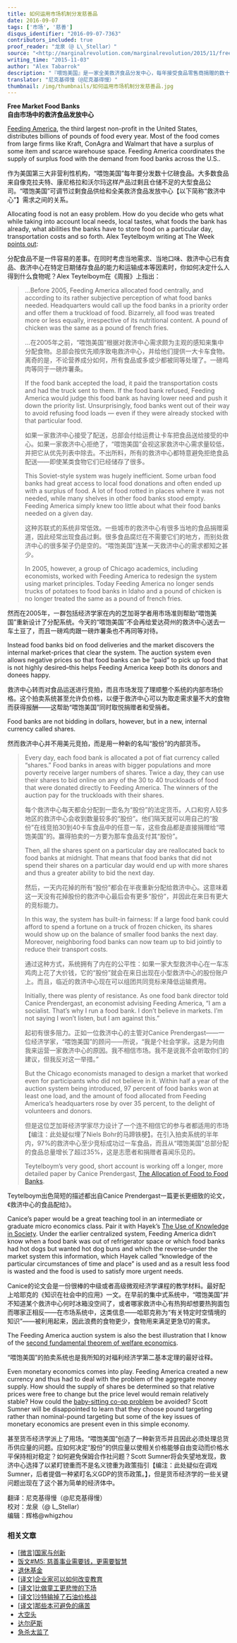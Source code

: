 ```yaml
---
title: 如何运用市场机制分发慈善品
date: 2016-09-07
tags: ['市场', '慈善']
disqus_identifier: "2016-09-07-7363"
contributors_included: true
proof_reader: "龙泉（@ L\_Stellar）"
source: "<http://marginalrevolution.com/marginalrevolution/2015/11/free-market-food-banks.html>"
writing_time: "2015-11-03"
author: "Alex Tabarrok"
description: "『喂饱美国』是一家全美救济食品分发中心，每年接受食品零售商捐赠的数十亿磅过剩食品，并分发给各地救济所，他们面临的一个难题是，如何决定每天该往哪儿发些什么，才能让救济品到达最需要它的地方，而正如哈耶克阐明的，这恰好是价格机制所解决的信息难题。"
translator: "尼克基得慢（@尼克基得慢）"
thumbnail: /img/thumbnails/如何运用市场机制分发慈善品.jpg
---
```


**Free Market Food Banks**  
**自由市场中的救济食品发放中心**

[Feeding America](http://www.feedingamerica.org/), the third largest non-profit in the United States, distributes billions of pounds of food every year. Most of the food comes from large firms like Kraft, ConAgra and Walmart that have a surplus of some item and scarce warehouse space. Feeding America coordinates the supply of surplus food with the demand from food banks across the U.S..

作为美国第三大非营利性机构，“喂饱美国”每年要分发数十亿磅食品。大多数食品来自像克拉夫特、康尼格拉和沃尔玛这样产品过剩且仓储不足的大型食品公司。“喂饱美国”可调节过剩食品供给和全美救济食品发放中心【以下简称“救济中心”】需求之间的关系。

Allocating food is not an easy problem. How do you decide who gets what while taking into account local needs, local tastes, what foods the bank has already, what abilities the banks have to store food on a particular day, transportation costs and so forth. Alex Teytelboym writing at The Week [points out](http://theweek.com/articles/580341/what-happens-when-americas-sovietstyle-food-banks-embrace-freemarket-economics):

分配食品不是一件容易的差事。在同时考虑当地需求、当地口味、救济中心已有食品、救济中心在特定日期储存食品的能力和运输成本等因素时，你如何决定什么人得到什么食物呢？Alex Teytelboym在《周报》上指出：


> …Before 2005, Feeding America allocated food centrally, and according to its rather subjective perception of what food banks needed. Headquarters would call up the food banks in a priority order and offer them a truckload of food. Bizarrely, all food was treated more or less equally, irrespective of its nutritional content. A pound of chicken was the same as a pound of french fries.
> 
>  …在2005年之前，“喂饱美国”根据对救济中心需求颇为主观的感知来集中分配食物。总部会按优先顺序致电救济中心，并给他们提供一大卡车食物。离奇的是，不论营养成分如何，所有食品或多或少都被同等处理了。一磅鸡肉等同于一磅炸薯条。
> 
>  If the food bank accepted the load, it paid the transportation costs and had the truck sent to them. If the food bank refused, Feeding America would judge this food bank as having lower need and push it down the priority list. Unsurprisingly, food banks went out of their way to avoid refusing food loads — even if they were already stocked with that particular food.
> 
>  如果一家救济中心接受了配送，总部会付给运费让卡车把食品送给接受的中心。如果一家救济中心拒绝了，“喂饱美国”会视这家救济中心需求量较低，并把它从优先列表中除去。不出所料，所有的救济中心都特意避免拒绝食品配送——即使某类食物它们已经储存了很多。
> 
>  This Soviet-style system was hugely inefficient. Some urban food banks had great access to local food donations and often ended up with a surplus of food. A lot of food rotted in places where it was not needed, while many shelves in other food banks stood empty. Feeding America simply knew too little about what their food banks needed on a given day.
> 
>  这种苏联式的系统非常低效。一些城市的救济中心有很多当地的食品捐赠渠道，因此经常出现食品过剩。很多食品腐烂在不需要它们的地方，而别处救济中心的很多架子仍是空的。“喂饱美国”连某一天救济中心的需求都知之甚少。
> 
>  In 2005, however, a group of Chicago academics, including economists, worked with Feeding America to redesign the system using market principles. Today Feeding America no longer sends trucks of potatoes to food banks in Idaho and a pound of chicken is no longer treated the same as a pound of french fries.

然而在2005年，一群包括经济学家在内的芝加哥学者用市场准则帮助“喂饱美国”重新设计了分配系统。今天的“喂饱美国”不会再给爱达荷州的救济中心送去一车土豆了，而且一磅鸡肉跟一磅炸薯条也不再同等对待。

Instead food banks bid on food deliveries and the market discovers the internal market-prices that clear the system. The auction system even allows negative prices so that food banks can be “paid” to pick up food that is not highly desired–this helps Feeding America keep both its donors and donees happy.

救济中心转而对食品运送进行竞拍，而且市场发现了理顺整个系统的内部市场价格。这个拍卖系统甚至允许负价格，以便于救济中心可以为取走需求量不大的食物而获得报酬——这帮助“喂饱美国”同时取悦捐赠者和受捐者。

Food banks are not bidding in dollars, however, but in a new, internal currency called shares.

然而救济中心并不用美元竞拍，而是用一种新的名叫“股份”的内部货币。


> Every day, each food bank is allocated a pot of fiat currency called “shares.” Food banks in areas with bigger populations and more poverty receive larger numbers of shares. Twice a day, they can use their shares to bid online on any of the 30 to 40 truckloads of food that were donated directly to Feeding America. The winners of the auction pay for the truckloads with their shares.
> 
>  每个救济中心每天都会分配到一壶名为“股份”的法定货币。人口和穷人较多地区的救济中心会收到数量较多的“股份”。他们隔天就可以用自己的“股份”在线竞拍30到40卡车食品中的任意一车，这些食品都是直接捐赠给“喂饱美国”的。赢得拍卖的一方要为那车食品支付其“股份”。
> 
>  Then, all the shares spent on a particular day are reallocated back to food banks at midnight. That means that food banks that did not spend their shares on a particular day would end up with more shares and thus a greater ability to bid the next day.
> 
>  然后，一天内花掉的所有“股份”都会在半夜重新分配给救济中心。这意味着这一天没有花掉股份的救济中心最后会有更多“股份”，并因此在来日有更大的竞标能力。
> 
>  In this way, the system has built-in fairness: If a large food bank could afford to spend a fortune on a truck of frozen chicken, its shares would show up on the balance of smaller food banks the next day. Moreover, neighboring food banks can now team up to bid jointly to reduce their transport costs.
> 
>  通过这种方式，系统拥有了内在的公平性：如果一家大型救济中心在一车冻鸡肉上花了大价钱，它的“股份”就会在来日出现在小型救济中心的股份账户上。而且，临近的救济中心现在可以组团共同竞标来降低运输费用。
> 
>  Initially, there was plenty of resistance. As one food bank director told Canice Prendergast, an economist advising Feeding America, “I am a socialist. That’s why I run a food bank. I don’t believe in markets. I’m not saying I won’t listen, but I am against this.”
> 
>  起初有很多阻力。正如一位救济中心的主管对Canice Prendergast——一位经济学家，“喂饱美国”的顾问——所说，“我是个社会学家。这是为何由我来运营一家救济中心的原因。我不相信市场。我不是说我不会听取你们的建议，但我反对这一举措。”
> 
>  But the Chicago economists managed to design a market that worked even for participants who did not believe in it. Within half a year of the auction system being introduced, 97 percent of food banks won at least one load, and the amount of food allocated from Feeding America’s headquarters rose by over 35 percent, to the delight of volunteers and donors.
> 
>  但是这位芝加哥经济学家尽力设计了一个连不相信它的参与者都适用的市场【编注：此处疑似埋了Niels Bohr的马蹄铁梗】。在引入拍卖系统的半年内，97%的救济中心至少竞标成功过一车食品，而且从“喂饱美国”总部分配的食品总量增长了超过35%，这是志愿者和捐赠者喜闻乐见的。
> 
>  Teytelboym’s very good, short account is working off a longer, more detailed paper by Canice Prendergast, [The Allocation of Food to Food Banks](http://conference.nber.org/confer/2015/MDf15/Prendergast.pdf).

Teytelboym出色简短的描述都出自Canice Prendergast一篇更长更细致的论文，《救济中心的食品配给》。

Canice’s paper would be a great teaching tool in an intermediate or graduate micro economics class. Pair it with Hayek’s [The Use of Knowledge in Society](http://www.jstor.org/stable/1809376). Under the earlier centralized system, Feeding America didn’t know when a food bank was out of refrigerator space or which food banks had hot dogs but wanted hot dog buns and which the reverse–under the market system this information, which Hayek called “knowledge of the particular circumstances of time and place” is used and as a result less food is wasted and the food is used to satisfy more urgent needs.

Canice的论文会是一份很棒的中级或者高级微观经济学课程的教学材料。最好配上哈耶克的《知识在社会中的应用》一文。在早前的集中式系统中，“喂饱美国”并不知道某个救济中心何时冰箱没空间了，或者哪家救济中心有热狗却想要热狗面包而哪家正相反——在市场系统中，这类信息——哈耶克称为“有关特定时空情境的知识”——被利用起来，因此浪费的食物更少，食物用来满足更急切的需求。

The Feeding America auction system is also the best illustration that I know of the [second fundamental theorem of welfare economics](https://en.wikipedia.org/wiki/Fundamental_theorems_of_welfare_economics).

“喂饱美国”的拍卖系统也是我所知的对福利经济学第二基本定理的最好诠释。

Even monetary economics comes into play. Feeding America created a new currency and thus had to deal with the problem of the aggregate money supply. How should the supply of shares be determined so that relative prices were free to change but the price level would remain relatively stable? How could the [baby-sitting co-op problem](http://www.slate.com/articles/business/the_dismal_science/1998/08/babysitting_the_economy.html) be avoided? Scott Sumner will be disappointed to learn that they choose pound targeting rather than nominal-pound targeting but some of the key issues of monetary economics are present even in this simple economy.

甚至货币经济学派上了用场。“喂饱美国”创造了一种新货币并且因此必须处理总货币供应量的问题。应如何决定“股份”的供应量以使相关价格能够自由变动而价格水平保持相对稳定？如何避免保姆合作社问题？Scott Sumner将会失望地发现，救济中心选择了以紧盯镑重而不是名义镑重为政策指引【编注：此处疑似在调戏Sumner，后者提倡一种紧盯名义GDP的货币政策。】，但是货币经济学的一些关键问题出现在了这个甚为简单的经济体中。


翻译：尼克基得慢（@尼克基得慢）  
校对：龙泉（@ L\_Stellar）  
编辑：辉格@whigzhou


### 相关文章

* [[微言]国家与创新](https://headsalon.org/archives/4071.html "[微言]国家与创新")
* [饭文#M5: 慈善事业需要钱，更需要智慧](https://headsalon.org/archives/717.html "饭文#M5: 慈善事业需要钱，更需要智慧")
* [退休基金](https://headsalon.org/archives/7795.html "退休基金")
* [[译文]企业家可以如何改变教育](https://headsalon.org/archives/7525.html "[译文]企业家可以如何改变教育")
* [[译文]比做童工更悲惨的下场](https://headsalon.org/archives/7520.html "[译文]比做童工更悲惨的下场")
* [[译文]沙特输掉了石油价格战](https://headsalon.org/archives/7249.html "[译文]沙特输掉了石油价格战")
* [[译文]那些本可避免的痛苦](https://headsalon.org/archives/7164.html "[译文]那些本可避免的痛苦")
* [大空头](https://headsalon.org/archives/7195.html "大空头")
* [达尔萨斯](https://headsalon.org/archives/7156.html "达尔萨斯")
* [急杀太监了](https://headsalon.org/archives/7138.html "急杀太监了")

